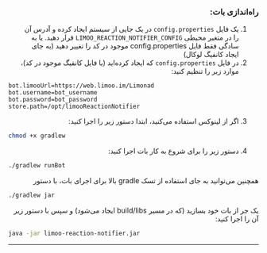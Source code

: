 <div dir="rtl">

### راه‌اندازی بات:
1. یک فایل `config.properties` در یک جایی از سیستم ایجاد کرده و آدرس آن را در متغیر محیطی `LIMOO_REACTION_NOTIFIER_CONFIG` قرار دهید. یا به سادگی فقط فایل config.properties موجود در کد را تغییر دهید (به جای ایجاد کانفیگ لوکال)
2. در فایل `config.properties` که ایجاد کرده‌اید (یا فایل کانفیگ موجود در کد)، موارد زیر را تنظیم کنید:
</div>

```properties
bot.limooUrl=https://web.limoo.im/Limonad
bot.username=bot_username
bot.password=bot_password
store.path=/opt/limooReactionNotifier
```

<div dir="rtl">

3. اگر از لینوکس استفاده می‌کنید، ابتدا دستور زیر را اجرا کنید:
</div>

```bash
chmod +x gradlew
```

<div dir="rtl">

4. دستور زیر را برای شروع به کار بات اجرا کنید:
</div>

```bash
./gradlew runBot
```

<div dir="rtl">

همچنین می‌توانید به جای استفاده از تسک gradle بالا برای اجرای بات، با دستور
</div>

```bash
./gradlew jar
```

<div dir="rtl">

یک جر از بات خود بسازید (که در مسیر build/libs ایجاد می‌شود) و سپس با دستور زیر آن را اجرا کنید:
</div>

```bash
java -jar limoo-reaction-notifier.jar
```
***
